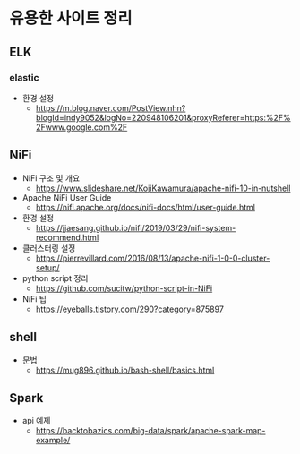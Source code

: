 # 유용한 사이트 정리

## ELK
### elastic
- 환경 설정
    - https://m.blog.naver.com/PostView.nhn?blogId=indy9052&logNo=220948106201&proxyReferer=https:%2F%2Fwww.google.com%2F

## NiFi
- NiFi 구조 및 개요
    - https://www.slideshare.net/KojiKawamura/apache-nifi-10-in-nutshell
- Apache NiFi User Guide
    - https://nifi.apache.org/docs/nifi-docs/html/user-guide.html
- 환경 설정
    - https://jjaesang.github.io/nifi/2019/03/29/nifi-system-recommend.html
- 클러스터링 설정
    - https://pierrevillard.com/2016/08/13/apache-nifi-1-0-0-cluster-setup/
- python script 정리
    - https://github.com/sucitw/python-script-in-NiFi
- NiFi 팁
    - https://eyeballs.tistory.com/290?category=875897
  
## shell
- 문법
    - https://mug896.github.io/bash-shell/basics.html


## Spark
 - api 예제
    - https://backtobazics.com/big-data/spark/apache-spark-map-example/
